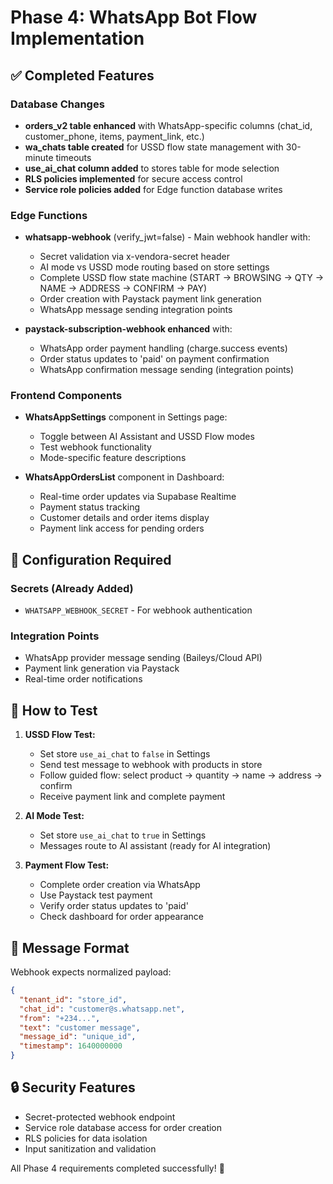 # Phase 4: WhatsApp Bot Flow Implementation

## ✅ Completed Features

### Database Changes
- **orders_v2 table enhanced** with WhatsApp-specific columns (chat_id, customer_phone, items, payment_link, etc.)
- **wa_chats table created** for USSD flow state management with 30-minute timeouts
- **use_ai_chat column added** to stores table for mode selection
- **RLS policies implemented** for secure access control
- **Service role policies added** for Edge function database writes

### Edge Functions
- **whatsapp-webhook** (verify_jwt=false) - Main webhook handler with:
  - Secret validation via x-vendora-secret header
  - AI mode vs USSD mode routing based on store settings
  - Complete USSD flow state machine (START → BROWSING → QTY → NAME → ADDRESS → CONFIRM → PAY)
  - Order creation with Paystack payment link generation
  - WhatsApp message sending integration points

- **paystack-subscription-webhook enhanced** with:
  - WhatsApp order payment handling (charge.success events)
  - Order status updates to 'paid' on payment confirmation
  - WhatsApp confirmation message sending (integration points)

### Frontend Components
- **WhatsAppSettings** component in Settings page:
  - Toggle between AI Assistant and USSD Flow modes
  - Test webhook functionality
  - Mode-specific feature descriptions

- **WhatsAppOrdersList** component in Dashboard:
  - Real-time order updates via Supabase Realtime
  - Payment status tracking
  - Customer details and order items display
  - Payment link access for pending orders

## 🔧 Configuration Required

### Secrets (Already Added)
- `WHATSAPP_WEBHOOK_SECRET` - For webhook authentication

### Integration Points
- WhatsApp provider message sending (Baileys/Cloud API)
- Payment link generation via Paystack
- Real-time order notifications

## 🚀 How to Test

1. **USSD Flow Test:**
   - Set store `use_ai_chat` to `false` in Settings
   - Send test message to webhook with products in store
   - Follow guided flow: select product → quantity → name → address → confirm
   - Receive payment link and complete payment

2. **AI Mode Test:**
   - Set store `use_ai_chat` to `true` in Settings
   - Messages route to AI assistant (ready for AI integration)

3. **Payment Flow Test:**
   - Complete order creation via WhatsApp
   - Use Paystack test payment
   - Verify order status updates to 'paid'
   - Check dashboard for order appearance

## 📝 Message Format

Webhook expects normalized payload:
```json
{
  "tenant_id": "store_id",
  "chat_id": "customer@s.whatsapp.net", 
  "from": "+234...",
  "text": "customer message",
  "message_id": "unique_id",
  "timestamp": 1640000000
}
```

## 🔒 Security Features
- Secret-protected webhook endpoint
- Service role database access for order creation
- RLS policies for data isolation
- Input sanitization and validation

All Phase 4 requirements completed successfully! 🎉